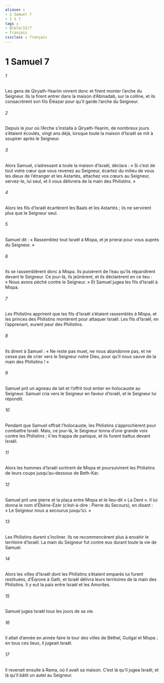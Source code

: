 ```yaml
---
aliases : 
- 1 Samuel 7
- 1 S 7
tags : 
- Bible/1S/7
- français
cssclass : français
---
```


# 1 Samuel 7

###### 1
Les gens de Qiryath-Yearim vinrent donc et firent monter l’arche du Seigneur. Ils la firent entrer dans la maison d’Abinadab, sur la colline, et ils consacrèrent son fils Éléazar pour qu’il garde l’arche du Seigneur.
###### 2
Depuis le jour où l’Arche s’installa à Qiryath-Yearim, de nombreux jours s’étaient écoulés, vingt ans déjà, lorsque toute la maison d’Israël se mit à soupirer après le Seigneur.
###### 3
Alors Samuel, s’adressant à toute la maison d’Israël, déclara : « Si c’est de tout votre cœur que vous revenez au Seigneur, écartez du milieu de vous les dieux de l’étranger et les Astartés, attachez vos cœurs au Seigneur, servez-le, lui seul, et il vous délivrera de la main des Philistins. »
###### 4
Alors les fils d’Israël écartèrent les Baals et les Astartés ; ils ne servirent plus que le Seigneur seul.
###### 5
Samuel dit : « Rassemblez tout Israël à Mispa, et je prierai pour vous auprès du Seigneur. »
###### 6
Ils se rassemblèrent donc à Mispa. Ils puisèrent de l’eau qu’ils répandirent devant le Seigneur. Ce jour-là, ils jeûnèrent, et ils déclarèrent en ce lieu : « Nous avons péché contre le Seigneur. » Et Samuel jugea les fils d’Israël à Mispa.
###### 7
Les Philistins apprirent que les fils d’Israël s’étaient rassemblés à Mispa, et les princes des Philistins montèrent pour attaquer Israël. Les fils d’Israël, en l’apprenant, eurent peur des Philistins.
###### 8
Ils dirent à Samuel : « Ne reste pas muet, ne nous abandonne pas, et ne cesse pas de crier vers le Seigneur notre Dieu, pour qu’il nous sauve de la main des Philistins ! »
###### 9
Samuel prit un agneau de lait et l’offrit tout entier en holocauste au Seigneur. Samuel cria vers le Seigneur en faveur d’Israël, et le Seigneur lui répondit.
###### 10
Pendant que Samuel offrait l’holocauste, les Philistins s’approchèrent pour combattre Israël. Mais, ce jour-là, le Seigneur tonna d’une grande voix contre les Philistins ; il les frappa de panique, et ils furent battus devant Israël.
###### 11
Alors les hommes d’Israël sortirent de Mispa et poursuivirent les Philistins de leurs coups jusqu’au-dessous de Beth-Kar.
###### 12
Samuel prit une pierre et la plaça entre Mispa et le lieu-dit « La Dent ». Il lui donna le nom d’Ébène-Ézèr (c’est-à-dire : Pierre du Secours), en disant : « Le Seigneur nous a secourus jusqu’ici. »
###### 13
Les Philistins durent s’incliner. Ils ne recommencèrent plus à envahir le territoire d’Israël. La main du Seigneur fut contre eux durant toute la vie de Samuel.
###### 14
Alors les villes d’Israël dont les Philistins s’étaient emparés lui furent restituées, d’Éqrone à Gath, et Israël délivra leurs territoires de la main des Philistins. Il y eut la paix entre Israël et les Amorites.
###### 15
Samuel jugea Israël tous les jours de sa vie.
###### 16
Il allait d’année en année faire le tour des villes de Béthel, Guilgal et Mispa ; en tous ces lieux, il jugeait Israël.
###### 17
Il revenait ensuite à Rama, où il avait sa maison. C’est là qu’il jugea Israël, et là qu’il bâtit un autel au Seigneur.
